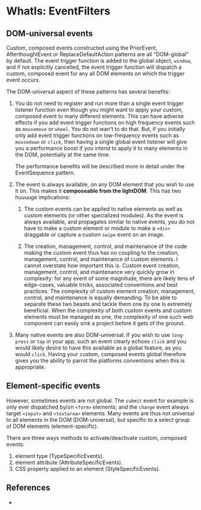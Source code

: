 # WhatIs: EventFilters

## DOM-universal events

Custom, composed events constructed using the PriorEvent, AfterthoughtEvent or ReplaceDefaultAction 
patterns are all "DOM-global" by default. The event trigger function is added to the global object, `window`,
and if not explicitly cancelled, the event trigger function will dispatch a custom, composed event for
any all DOM elements on which the trigger event occurs.

The DOM-universal aspect of these patterns has several benefits:

1. You do not need to register and run more than a single event trigger listener function 
   even though you might want to apply your custom, composed event to many different elements.
   This can have adverse effects if you add event trigger functions on high frequency events 
   such as `mousemove` or `wheel`. You do not wan't to do that. But, if you initially only add event 
   trigger functions on low-frequency events such as `mousedown` or `click`, then 
   having a single global event listener will give you a performance boost if you intend to apply it to
   many elements in the DOM, potentially at the same time.
                                                                                   
   The performance benefits will be described more in detail under the EventSequence pattern.
   
2. The event is always available, on any DOM element that you wish to use it on.
   This makes it **composeable from the lightDOM**. This has two huuuuge implications:
   
   1. The custom events can be applied to native elements as well as custom elements 
      (or other specialized modules). As the event is always available, and propagates similar to 
      native events, you do not have to make a custom element or module to make a `<div>` draggable
      or capture a custom `swipe` event on an image.
      
   2. The creation, management, control, and maintenance of the code making the custom event
      thus has no coupling to the creation, management, control, and maintenance of custom elements.
      I cannot overstate how important this is. Custom event creation, management, control, and maintenance
      very quickly grow in complexity: for any event of some magnitude, there are likely tens of edge-cases,
      valuable tricks, associated conventions and best practices. The complexity of custom element 
      creation, management, control, and maintenance is equally demanding. To be able to separate these
      two beasts and tackle them one by one is extremely beneficial. When the complexity of both custom 
      events and custom elements must be managed as one, the complexity of one such web component can 
      easily sink a project before it gets of the ground.

3. Many native events are also DOM-universal. If you wish to use `long-press` or `tap` in your app,
   such an event clearly echoes `click` and you would likely desire to have this available as a global
   feature, as you would `click`. Having your custom, composed events global therefore gives you the ability 
   to parrot the platforms conventions when this is appropriate.

## Element-specific events

However, sometimes events are not global. The `submit` event for example is only ever dispatched by/on 
`<form>` elements; and the `change` event always target `<input>` and `<textarea>` elements.
Many events are thus not universal to all elements in the DOM (DOM-universal), but specific to a select
group of DOM elements (element-specific).

There are three ways methods to activate/deactivate custom, composed events:
1. element type (TypeSpecificEvents).
2. element attribute (AttributeSpecificEvents).
3. CSS property applied to an element (StyleSpecificEvents).
 
## References

 * 
                                                                            